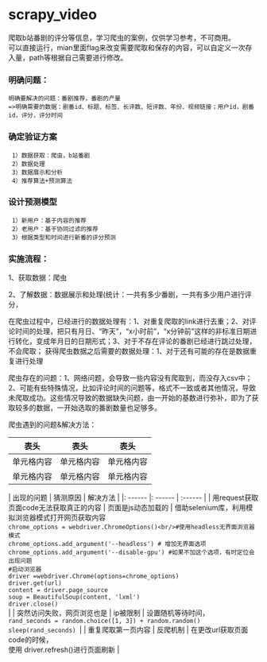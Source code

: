 # scrapy_video
爬取b站番剧的评分等信息，学习爬虫的案例，仅供学习参考，不可商用。<br>
可以直接运行，mian里面flag来改变需要爬取和保存的内容，可以自定义一次存入量，path等根据自己需要进行修改。
### 明确问题：

    明确要解决的问题：番剧推荐，番剧的产量 
    =>明确需要的数据：剧番id、标题、标签、长评数、短评数、年份、视频链接；用户id，剧番id，评分，评分时间

### 确定验证方案
  
     1）数据获取：爬虫，b站番剧
     2）数据处理
     3）数据展示和分析
     4）推荐算法+预测算法

### 设计预测模型
        
     1）新用户：基于内容的推荐
     2）老用户：基于协同过滤的推荐
     3）根据类型和时间进行新番的评分预测

### 实施流程：

1、获取数据：爬虫

2、了解数据：数据展示和处理(统计：一共有多少番剧，一共有多少用户进行评分，

在爬虫过程中，已经进行的数据处理有：1、对重复爬取的link进行去重；2、对评论时间的处理，把只有月日、“昨天”，“x小时前”，“x分钟前”这样的非标准日期进行转化，变成年月日的日期形式；3、对于不存在评论的番剧已经进行跳过处理，不会爬取；
获得爬虫数据之后需要的数据处理：1、对于还有可能的存在是数据重复进行处理

爬虫存在的问题：1、网络问题，会导致一些内容没有爬取到，而没存入csv中；2、可能有些特殊情况，比如评论时间的问题等，格式不一致或者其他情况，导致未爬取成功。这些情况导致的数据缺失问题，由一开始的基数进行弥补，即为了获取较多的数据，一开始选取的番剧数量也足够多。

爬虫遇到的问题&解决方法：

 表头  | 表头  | 表头
 ---- | ----- | ------  
 单元格内容  | 单元格内容 | 单元格内容 
 单元格内容  | 单元格内容 | 单元格内容  

| 出现的问题 | 猜测原因 | 解决方法 |
|: ------ |: ------ | :------ |
| 用request获取页面code无法获取真正的内容 | 页面是js动态加载的 | 借助selenium库，利用模拟浏览器模式打开网页获取内容<br/>```chrome_options = webdriver.ChromeOptions()<br/>#使用headless无界面浏览器模式```<br/>```chrome_options.add_argument('--headless') # 增加无界面选项```<br/>```chrome_options.add_argument('--disable-gpu') #如果不加这个选项，有时定位会出现问题```<br/>```#启动浏览器```<br/>```driver =webdriver.Chrome(options=chrome_options)``` <br/>```driver.get(url)```<br/>```content = driver.page_source```<br/>```soup = BeautifulSoup(content, 'lxml')```<br/>```driver.close()```<br/>|
| 突然访问失败，网页浏览也是 | ip被限制 | 设置随机等待时间，<br/>```rand_seconds = random.choice([1, 3]) + random.random()```<br/>  ```sleep(rand_seconds) ```|
| 重复爬取第一页内容 | 反爬机制 | 在更改url获取页面code的时候，	<br/>使用 driver.refresh()进行页面刷新 |



